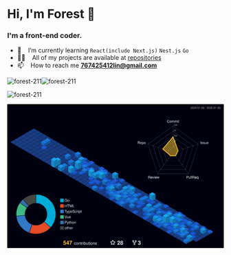 <h1 align="left">Hi, I'm Forest 👋</h1>
<h3 align="left">I'm a front-end coder.</h3>

- 🌱 &nbsp;&nbsp; I’m currently learning `React(include Next.js)` `Nest.js` `Go`
- 👨‍💻 &nbsp;&nbsp; All of my projects are available at [repositories](https://github.com/forest-211?tab=repositories)
- 📫 &nbsp;&nbsp; How to reach me **<767425412lin@gmail.com>**

 <img
        src="https://github-readme-stats.vercel.app/api/top-langs?username=forest-211&show_icons=true&locale=en&layout=compact≈"
        alt="forest-211" /><img
        src="https://github-readme-stats.vercel.app/api?username=forest-211&show_icons=true&locale=en&theme=merko"
        alt="forest-211" />
<br />

<p>
    <img style="display: block" src="https://github-readme-streak-stats.herokuapp.com/?user=forest-211&"
        alt="forest-211" />
</p>

![](./profile-3d-contrib/profile-night-view.svg)
